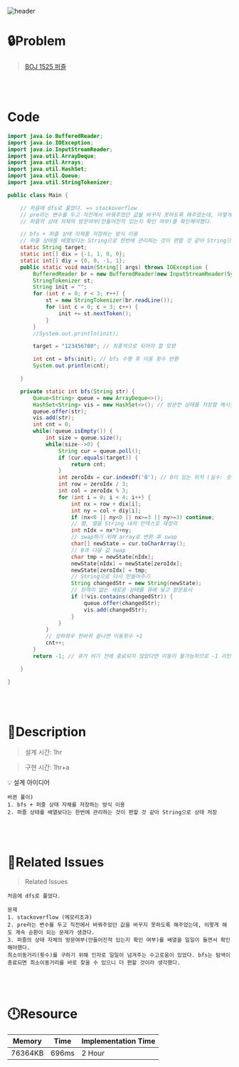 ![header](https://capsule-render.vercel.app/api?type=waving&height=200&color=0:B2E6FF,100:FFB2D6&text=BOJ%201525&fontColor=FFFFFF&fontAlign=80&fontAlignY=35&fontSize=50)

# **🔒Problem**

> [BOJ 1525 퍼즐](https://www.acmicpc.net/problem/1525)

<br>
<br>

# **Code**

```java
import java.io.BufferedReader;
import java.io.IOException;
import java.io.InputStreamReader;
import java.util.ArrayDeque;
import java.util.Arrays;
import java.util.HashSet;
import java.util.Queue;
import java.util.StringTokenizer;

public class Main {

    // 처음에 dfs로 풀었다. => stackoverflow
    // pre라는 변수를 두고 직전에서 바꿔주었던 값을 바꾸지 못하도록 해주었는데, 이렇게 해도 계속 순환이 되는 문제가 생겼다.
    // 퍼즐의 상태 자체의 방문여부(만들어진적 있는지 확인 여부)를 확인해야했다.

    // bfs + 퍼즐 상태 자체를 저장하는 방식 이용
    // 퍼즐 상태를 배열보다는 String으로 한번에 관리하는 것이 편할 것 같아 String으로 상태 저장
    static String target;
    static int[] dix = {-1, 1, 0, 0};
    static int[] diy = {0, 0, -1, 1};
    public static void main(String[] args) throws IOException {
        BufferedReader br = new BufferedReader(new InputStreamReader(System.in));
        StringTokenizer st;
        String init = "";
        for (int r = 0; r < 3; r++) {
            st = new StringTokenizer(br.readLine());
            for (int c = 0; c < 3; c++) {
                init += st.nextToken();
            }
        }
        //System.out.println(init);

        target = "123456780"; // 최종적으로 되어야 할 모양

        int cnt = bfs(init); // bfs 수행 후 이동 횟수 반환
        System.out.println(cnt);

    }

    private static int bfs(String str) {
        Queue<String> queue = new ArrayDeque<>();
        HashSet<String> vis = new HashSet<>(); // 방문한 상태를 저장할 해시셋
        queue.offer(str);
        vis.add(str);
        int cnt = 0;
        while(!queue.isEmpty()) {
            int size = queue.size();
            while(size-->0) {
                String cur = queue.poll();
                if (cur.equals(target)) {
                    return cnt;
                }
                int zeroIdx = cur.indexOf('0'); // 0이 있는 위치 (실수: 숫자 0으로 하니까 틀렸음/ cur이 아니라 초기값 str에서 탐색해서 틀렸었음)
                int row = zeroIdx / 3;
                int col = zeroIdx % 3;
                for (int i = 0; i < 4; i++) {
                    int nx = row + dix[i];
                    int ny = col + diy[i];
                    if (nx<0 || ny<0 || nx>=3 || ny>=3) continue;
                    // 행, 열을 String 내의 인덱스로 재정의
                    int nIdx = nx*3+ny;
                    // swap하기 위해 array로 변환 후 swap
                    char[] newState = cur.toCharArray();
                    // 0과 다음 값 swap
                    char tmp = newState[nIdx];
                    newState[nIdx] = newState[zeroIdx];
                    newState[zeroIdx] = tmp;
                    // String으로 다시 만들어주기
                    String changedStr = new String(newState);
                    // 된적이 없는 새로운 상태를 큐에 넣고 방문표시
                    if (!vis.contains(changedStr)) {
                        queue.offer(changedStr);
                        vis.add(changedStr);
                    }
                }
            }
            // 상하좌우 한바퀴 끝나면 이동횟수 +1
            cnt++;
        }
        return -1; // 큐가 비기 전에 종료되지 않았다면 이동이 불가능하므로 -1 리턴

    }

}
```

<br>
<br>

# **🔑Description**

> 설계 시간: 1hr

> 구현 시간: 1hr+a
<aside>
💡 설계 아이디어

    바뀐 풀이)
    1. bfs + 퍼즐 상태 자체를 저장하는 방식 이용
    2. 퍼즐 상태를 배열보다는 한번에 관리하는 것이 편할 것 같아 String으로 상태 저장

</aside>

<br>
<br>

# **📑Related Issues**

> Related Issues
<aside>

    처음에 dfs로 풀었다.

    문제
    1. stackoverflow (메모리초과)
    2. pre라는 변수를 두고 직전에서 바꿔주었던 값을 바꾸지 못하도록 해주었는데, 이렇게 해도 계속 순환이 되는 문제가 생겼다.
    3. 퍼즐의 상태 자체의 방문여부(만들어진적 있는지 확인 여부)를 배열을 일일이 돌면서 확인해야했다.
    최소이동거리(횟수)를 구하기 위해 인자로 일일이 넘겨주는 수고로움이 있었다. bfs는 탐색이 종료되면 최소이동거리를 바로 찾을 수 있으니 더 편할 것이라 생각했다.

</aside>

<br>
<br>

# **🕛Resource**

| Memory | Time  | Implementation Time |
| -- |-------|---------------------|
| 76364KB | 696ms | 2 Hour  |
